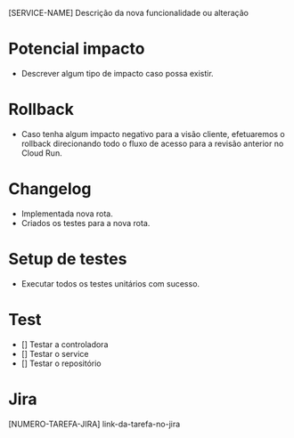 [SERVICE-NAME] Descrição da nova funcionalidade ou alteração
# Potencial impacto
- Descrever algum tipo de impacto caso possa existir. 

# Rollback
- Caso tenha algum impacto negativo para a visão cliente, efetuaremos o rollback direcionando todo o fluxo de acesso para a revisão anterior no Cloud Run.

# Changelog
- Implementada nova rota.
- Criados os testes para a nova rota.

# Setup de testes
- Executar todos os testes unitários com sucesso.

# Test
- [] Testar a controladora
- [] Testar o service
- [] Testar o repositório

# Jira
[NUMERO-TAREFA-JIRA] link-da-tarefa-no-jira